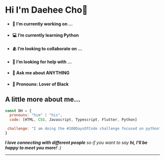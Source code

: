 # Hi I'm Daehee Cho👋



- #### 💼 I’m currently working on ...
- #### 💻 I’m currently learning Python 
- #### 🫂 I’m looking to collaborate on ...
- #### 🤔 I’m looking for help with ...
- #### 💬 Ask me about ANYTHING
- #### 🌚 Pronouns: Lover of Black



## A little more about me...  

```javascript
const DH = {
  pronouns: "him" | "his",
  code: [HTML, CSS, Javascript, Typescript, Flutter, Python]

 challenge: "I am doing the #100DaysOfCode challenge focused on python"
}
```

<em><b>I love connecting with different people</b> so if you want to say <b>hi, I'll be happy to meet you more!</b> :)</em>

---
